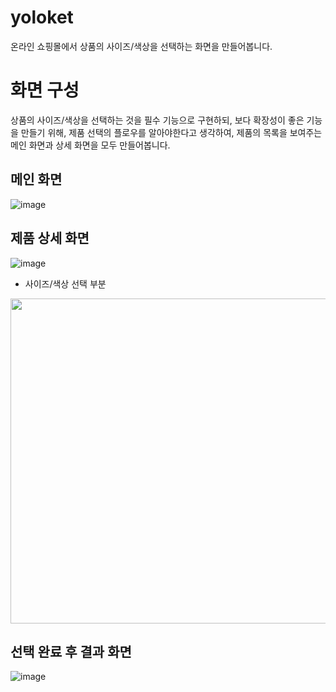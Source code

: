 # yoloket
온라인 쇼핑몰에서 상품의 사이즈/색상을 선택하는 화면을 만들어봅니다.

# 화면 구성
상품의 사이즈/색상을 선택하는 것을 필수 기능으로 구현하되,
보다 확장성이 좋은 기능을 만들기 위해, 제품 선택의 플로우를 알아야한다고 생각하여,
제품의 목록을 보여주는 메인 화면과 상세 화면을 모두 만들어봅니다.

## 메인 화면
![image](https://user-images.githubusercontent.com/40630964/155101740-7c3d9e4b-7d7b-4aa1-8c9d-f3bd7f2e5015.png)

## 제품 상세 화면
![image](https://user-images.githubusercontent.com/40630964/155102032-a65f37bf-145e-4195-a171-8f329ff6003a.png)

- 사이즈/색상 선택 부분
<img width="520px" src="https://user-images.githubusercontent.com/40630964/155102606-0bba7adf-64c1-42a0-9fe2-44a13029d531.png" />

## 선택 완료 후 결과 화면
![image](https://user-images.githubusercontent.com/40630964/155104612-16d670e4-3f59-4cab-a86c-f5a00bf53214.png)
